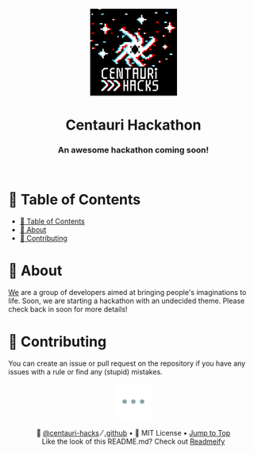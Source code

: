 <!-- .github - @centauri-hacks/.github -->

<!-- Top section -->
<p align="center">
  <img src="./profile/assets/logo.png" height="175px">
  <br>
  <h1 align="center" >Centauri Hackathon</h1>
  <h3 align="center" >An awesome hackathon coming soon!</h3>
</p>

<br>

<!-- Table of contents -->
# 🧂 Table of Contents
- [🧂 Table of Contents](#-table-of-contents)
- [🔮 About](#-about)
- [🚀 Contributing](#-contributing)

# 🔮 About
[We](https://github.com/orgs/centauri-hacks/people) are a group of developers aimed at bringing people's imaginations to life. Soon, we are starting a hackathon with an undecided theme. Please check back in soon for more details!

# 🚀 Contributing
You can create an issue or pull request on the repository if you have any issues with a rule or find any (stupid) mistakes.

<!-- Footer  -->
<p align="center" ><img src="./profile/assets/seperator.png" height="75px"></p>

<p align="center">
  <span>
    👼
    <a href="https://github.com/centauri-hacks">@centauri-hacks</a>
  </span>
  ⁄
  <span>
    <a href="https://github.com/centauri-hacks/.github">.github</a>
  </span>
  •
  <span>👮 MIT License</span>
  •
  <span><a href="#-table-of-contents">Jump to Top</a></span>
  <br>
  <span>Like the look of this README.md? Check out <a href="https://github.com/readmeify/docs">Readmeify</a></span>
</p>
